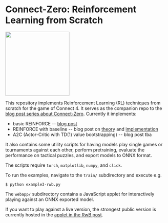 # Connect-Zero: Reinforcement Learning from Scratch

<img src="https://c-f-h.github.io/post/connect-zero/screenshot.png" width="200">

This repository implements Reinforcement Learning (RL) techniques from
scratch for the game of Connect 4.
It serves as the companion repo to the [blog post series about
Connect-Zero](https://c-f-h.github.io/post/connect-zero/).
Currently it implements:

- basic REINFORCE -- [blog post](https://c-f-h.github.io/post/the-reinforce-algorithm/)
- REINFORCE with baseline --  blog post on [theory](https://c-f-h.github.io/post/reinforce-with-baseline/) and [implementation](https://c-f-h.github.io/post/implementing-rwb/)
- A2C (Actor-Critic with TD(1) value bootstrapping) -- blog post tba

It also contains some utility scripts for having models play single
games or tournaments against each other, perform pretraining,
evaluate the performance on tactical puzzles, and export models to
ONNX format.

The scripts require ``torch``, ``matplotlib``, ``numpy``, and ``click``.

To run the examples, navigate to the ``train/`` subdirectory and
execute e.g.

    $ python example3-rwb.py

The ``webapp/`` subdirectory contains a JavaScript applet for
interactively playing against an ONNX exported model.

If you want to play against a live version, the strongest public
version is currently hosted in the
[applet in the RwB post](https://c-f-h.github.io/post/implementing-rwb/#up-for-a-game).
